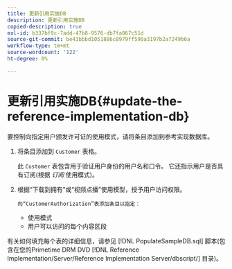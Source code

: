```yaml
---
title: 更新引用实施DB
description: 更新引用实施DB
copied-description: true
exl-id: b337bf9c-7add-47b8-9576-db7fa067c51d
source-git-commit: be43bbbd1051886c8979ff590a3197b2a7249b6a
workflow-type: tm+mt
source-wordcount: '122'
ht-degree: 0%

---
```


# 更新引用实施DB{#update-the-reference-implementation-db}

要控制向指定用户颁发许可证的使用模式，请将条目添加到参考实现数据库。

1. 将条目添加到 `Customer` 表格。

   此 `Customer` 表包含用于验证用户身份的用户名和口令。 它还指示用户是否具有订阅(根据 *订阅* 使用模式)。

1. 根据“下载到拥有”或“视频点播”使用模型，授予用户访问权限。

       向“CustomerAuthorization”表添加条目以指定：
   
   * 使用模式
   * 用户可以访问的每个内容区段

有关如何填充每个表的详细信息，请参见 [!DNL PopulateSampleDB.sql] 脚本(包含在您的Primetime DRM DVD [!DNL Reference Implementation/Server/Reference Implementation Server/dbscript/] 目录)。
